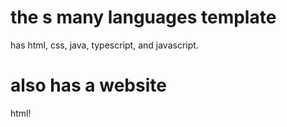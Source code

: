 # the s many languages template
has html, css, java, typescript, and javascript.
# also has a website
html!
